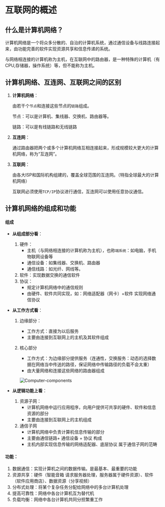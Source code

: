 # 互联网的概述



 ## 什么是计算机网络？

计算机网络是一个将众多分散的、自治的计算机系统，通过通信设备与线路连接起来，由功能完善的软件实现资源共享和信息传递的系统。

与网络相连接的计算机称为主机，在互联网中的路由器，是一种特殊的计算机（有CPU,存储器，操作系统）等，但不能称为主机。



## 计算机网络、互连网、互联网之间的区别

1. **计算机网络**：

   由若干个`节点`和连接这些节点的`链路`组成。

   节点：可以是计算机、集线器、交换机、路由器等。

   链路：可以是有线链路和无线链路

2. **互连网**：

   通过路由器把两个或多个计算机网络互相连接起来，形成规模较大更大的计算机网络，称为“互连网”。

3. **互联网**：

   由各大ISP和国际机构组建的，覆盖全球范围的互连网。（特指全球最大的计算机网络）

   互联网必须使用`TCP/IP`协议进行通信，互连网可以使用任意协议通信。

   

## 计算机网络的组成和功能

#### 组成

+ **从组成部分看**：

  1. 硬件：
     + 主机（与网络相连接的计算机称为主机），也称`端系统`：如电脑，手机物联网设备等
     + 通信设备：如集线器、交换机、路由器
     + 通信线路：如光纤、网线等。
  2. 软件：实现数据交换的通信软件
  3. 协议：
     + 规定计算机网络中的通信规则
     + 由硬件、软件共同实现，如：网络适配器（网卡）+软件 实现网络通信协议

+ **从工作方式看**：

  1. 边缘部分：

     + 工作方式：直接为以后服务
     + 主要由连接到互联网上的主机及其软件组成

  2. 核心部分

     + 工作方式：为边缘部分提供服务（连通性，交换服务：动态的选择数据在网络当中传送的路径，保证网络中传输路径的负载不会太重）
     + 由大量网络和连接这些网络的路由器组成

     ![Computer-components](/Users/eddie/Documents/code/docs/docs/web-development-basics/computer-network/概述/images/Computer-components.png)

+ **从逻辑功能上看**：

  1. 资源子网：
     + 计算机网络中运行应用程序，向用户提供可共享的硬件、软件和信息资源的部分
     + 主要由连接到互联网上的主机组成
  2. 通信子网
     + 计算机网络中负责计算机信息传输的部分
     + 主要由通信链路+ 通信设备 + 协议 构成
     + 主机内部实现信息传输的网络适配器、底层协议 属于通信子网的范畴

#### 功能：

1. 数据通信：实现计算机之间的数据传输。是最基本、最重要的功能
2. 资源共享：硬件（智能音箱 请求服务器处理，服务器属于硬件资源）、软件（软件应用商店）、数据资源（分享视频）
3. 分布式处理：将某个复杂任务分配给网络中的多台计算机处理
4. 提高可靠性：网络中各台计算机互为替代机
5. 负载均衡：网络中各台计算机共同分担繁重工作